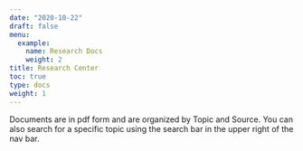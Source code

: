 ```yaml
---
date: "2020-10-22"
draft: false
menu:
  example:
    name: Research Docs
    weight: 2
title: Research Center
toc: true
type: docs
weight: 1
---
```


Documents are in pdf form and are organized by Topic and Source. You can also search for a specific topic using the search bar in the upper right of the nav bar.  